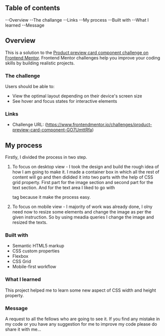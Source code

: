 ## Table of contents

--Overview
--The challange
--Links
--My process
--Built with
--What I learned
--Message

## Overview

This is a solution to the [Product preview card component challenge on Frontend Mentor](https://www.frontendmentor.io/challenges/product-preview-card-component-GO7UmttRfa). Frontend Mentor challenges help you improve your coding skills by building realistic projects. 

### The challenge

Users should be able to:

- View the optimal layout depending on their device's screen size
- See hover and focus states for interactive elements

### Links

- Challenge URL: (https://www.frontendmentor.io/challenges/product-preview-card-component-GO7UmttRfa)

## My process

Firstly, I divided the process in two step.

1. To focus on desktop view -
I took the design and build the rough idea of how I am going to make it. I made a container box in which all the rest of content will go and then didided it into two parts with the help of CSS grid property. First part for the image section and second part for the text section. And for the text area I liked to go with <ul></ul> tag because it make the process easy.

2. To focus on mobile view -
I majority of work was already done, I olny need now to resize some elements and change the image as per the given instruction. So by using meadia queries I change the image and resized the texts.

### Built with

- Semantic HTML5 markup
- CSS custom properties
- Flexbox
- CSS Grid
- Mobile-first workflow

### What I learned

This project helped me to learn some new aspect of CSS width and height property. 

### Message

A request to all the fellows who are going to see it. If you find any mistake in my code or you have any suggestion for me to improve my code please do share it with me...